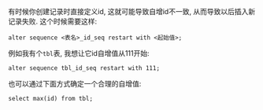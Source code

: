 有时候你创建记录时直接定义id, 这就可能导致自增id不一致, 从而导致以后插入新记录失败. 这个时候需要这样:
```
alter sequence <表名>_id_seq restart with <起始值>;
```
例如我有个`tbl`表, 我想让它id自增值从111开始:
```
alter sequence tbl_id_seq restart with 111;
```
也可以通过下面方式确定一个合理的自增值:
```
select max(id) from tbl;
```
